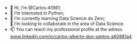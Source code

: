 - 👋 Hi, I’m @Carlos-A1981;
- 👀 I’m interested in  Python;  
- 🌱 I’m currently learning Data Science do Zero;  
 💞️ I’m looking to collaborate  in the area of Data Science.
- 📫 You can reach my professional profile at the adress www.linkedin.com/in/carlos-alberto-dos-santos-a60881a4

  


<!---
Carlos-A1981/Carlos-A1981 is a ✨ special ✨ repository because its `README.md` (this file) appears on your GitHub profile.
You can click the Preview link to take a look at your changes.
--->

